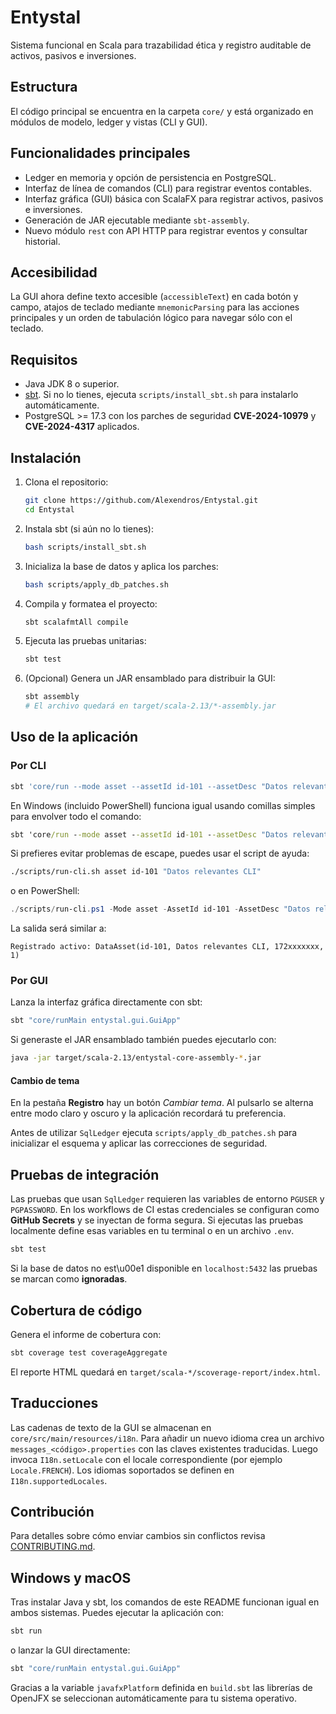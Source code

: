 # Entystal

Sistema funcional en Scala para trazabilidad ética y registro auditable de activos, pasivos e inversiones.

## Estructura

El código principal se encuentra en la carpeta `core/` y está organizado en módulos de modelo, ledger y vistas (CLI y GUI).

## Funcionalidades principales

- Ledger en memoria y opción de persistencia en PostgreSQL.
- Interfaz de línea de comandos (CLI) para registrar eventos contables.
- Interfaz gráfica (GUI) básica con ScalaFX para registrar activos, pasivos e inversiones.
- Generación de JAR ejecutable mediante `sbt-assembly`.
- Nuevo módulo `rest` con API HTTP para registrar eventos y consultar historial.

## Accesibilidad

La GUI ahora define texto accesible (`accessibleText`) en cada botón y campo,
atajos de teclado mediante `mnemonicParsing` para las acciones principales y un
orden de tabulación lógico para navegar sólo con el teclado.

## Requisitos

- Java JDK 8 o superior.
- [sbt](https://www.scala-sbt.org/). Si no lo tienes, ejecuta `scripts/install_sbt.sh` para instalarlo automáticamente.
- PostgreSQL \>= 17.3 con los parches de seguridad **CVE-2024-10979** y **CVE-2024-4317** aplicados.

## Instalación

1. Clona el repositorio:
   ```bash
   git clone https://github.com/Alexendros/Entystal.git
   cd Entystal
   ```
2. Instala sbt (si aún no lo tienes):
   ```bash
   bash scripts/install_sbt.sh
   ```
3. Inicializa la base de datos y aplica los parches:
   ```bash
   bash scripts/apply_db_patches.sh
   ```
4. Compila y formatea el proyecto:
   ```bash
   sbt scalafmtAll compile
   ```
5. Ejecuta las pruebas unitarias:
   ```bash
   sbt test
   ```
6. (Opcional) Genera un JAR ensamblado para distribuir la GUI:
   ```bash
   sbt assembly
   # El archivo quedará en target/scala-2.13/*-assembly.jar
   ```

## Uso de la aplicación

### Por CLI

```bash
sbt 'core/run --mode asset --assetId id-101 --assetDesc "Datos relevantes CLI"'
```
En Windows (incluido PowerShell) funciona igual usando comillas simples para
envolver todo el comando:
```cmd
sbt 'core/run --mode asset --assetId id-101 --assetDesc "Datos relevantes CLI"'
```
Si prefieres evitar problemas de escape, puedes usar el script de ayuda:
```bash
./scripts/run-cli.sh asset id-101 "Datos relevantes CLI"
```
o en PowerShell:
```powershell
./scripts/run-cli.ps1 -Mode asset -AssetId id-101 -AssetDesc "Datos relevantes CLI"
```
La salida será similar a:
```text
Registrado activo: DataAsset(id-101, Datos relevantes CLI, 172xxxxxxx, 1)
```

### Por GUI

Lanza la interfaz gráfica directamente con sbt:
```bash
sbt "core/runMain entystal.gui.GuiApp"
```
Si generaste el JAR ensamblado también puedes ejecutarlo con:
```bash
java -jar target/scala-2.13/entystal-core-assembly-*.jar
```

#### Cambio de tema

En la pestaña **Registro** hay un botón *Cambiar tema*. Al pulsarlo se alterna
entre modo claro y oscuro y la aplicación recordará tu preferencia.

Antes de utilizar `SqlLedger` ejecuta `scripts/apply_db_patches.sh` para
inicializar el esquema y aplicar las correcciones de seguridad.

## Pruebas de integración

Las pruebas que usan `SqlLedger` requieren las variables de entorno `PGUSER` y `PGPASSWORD`. En los workflows de CI estas credenciales se configuran como **GitHub Secrets** y se inyectan de forma segura. Si ejecutas las pruebas localmente define esas variables en tu terminal o en un archivo `.env`.
```bash
sbt test
```
Si la base de datos no est\u00e1 disponible en `localhost:5432` las pruebas se marcan como
**ignoradas**.

## Cobertura de código

Genera el informe de cobertura con:
```bash
sbt coverage test coverageAggregate
```
El reporte HTML quedará en `target/scala-*/scoverage-report/index.html`.


## Traducciones

Las cadenas de texto de la GUI se almacenan en `core/src/main/resources/i18n`.
Para añadir un nuevo idioma crea un archivo `messages_<código>.properties` con
las claves existentes traducidas. Luego invoca `I18n.setLocale` con el locale
correspondiente (por ejemplo `Locale.FRENCH`). Los idiomas soportados se
definen en `I18n.supportedLocales`.


## Contribución

Para detalles sobre cómo enviar cambios sin conflictos revisa [CONTRIBUTING.md](CONTRIBUTING.md).

## Windows y macOS

Tras instalar Java y sbt, los comandos de este README funcionan igual en ambos sistemas.
Puedes ejecutar la aplicación con:

```bash
sbt run
```

o lanzar la GUI directamente:

```bash
sbt "core/runMain entystal.gui.GuiApp"
```

Gracias a la variable `javafxPlatform` definida en `build.sbt` las librerías de OpenJFX se seleccionan automáticamente para tu sistema operativo.

